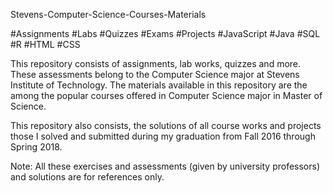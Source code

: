 Stevens-Computer-Science-Courses-Materials

#Assignments #Labs #Quizzes #Exams #Projects #JavaScript #Java #SQL #R #HTML #CSS

This repository consists of assignments, lab works, quizzes and more. These assessments belong to the Computer Science major at Stevens Institute of Technology. The materials available in this repository are the among the popular courses offered in Computer Science major in Master of Science.

This repository also consists, the solutions of all course works and projects those I solved and submitted during my graduation from Fall 2016 through Spring 2018.

Note: All these exercises and assessments (given by university professors) and solutions are for references only.
